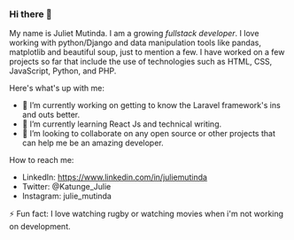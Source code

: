 ### Hi there 👋


My name is Juliet Mutinda. I am a growing _fullstack developer_. I love working with python/Django and data manipulation tools like pandas, matplotlib and beautiful soup, just to mention a few. I have worked on a few projects so far that include the use of technologies such as HTML, CSS, JavaScript, Python, and PHP.


Here's what's up with me:

- 🔭 I’m currently working on getting to know the Laravel framework's ins and outs better.
- 🌱 I’m currently learning React Js and technical writing.
- 👯 I’m looking to collaborate on any open source or other projects that can help me be an amazing developer.
<!-- - 🤔 I’m looking for help with ... -->


How to reach me: 
- LinkedIn: https://www.linkedin.com/in/juliemutinda
- Twitter: @Katunge_Julie
- Instagram: julie_mutinda


<!-- - 😄 Pronouns: ... -->
⚡ Fun fact: I love watching rugby or watching movies when i'm not working on development.
